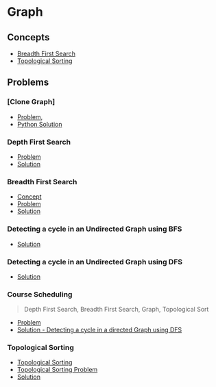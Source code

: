 # Graph

## Concepts

- [Breadth First Search](https://www.geeksforgeeks.org/breadth-first-search-or-bfs-for-a-graph/)
- [Topological Sorting](https://www.geeksforgeeks.org/topological-sorting/)


## Problems 

### [Clone Graph]
- [Problem](https://leetcode.com/problems/clone-graph/submissions/), 
- [Python Solution](/CompetitiveProgramming/Graph/cloneGraph.py)


### Depth First Search

- [Problem](https://practice.geeksforgeeks.org/problems/depth-first-traversal-for-a-graph/1)
- [Solution](/CompetitiveProgramming/Graph/depthFirstSearch.py)

### Breadth First Search

- [Concept](https://www.geeksforgeeks.org/breadth-first-search-or-bfs-for-a-graph/)
- [Problem](https://practice.geeksforgeeks.org/problems/bfs-traversal-of-graph/1)
- [Solution](/CompetitiveProgramming/Graph/breadthFirstSearch.py)

### Detecting a cycle in an Undirected Graph using BFS

- [Solution](/CompetitiveProgramming/Graph/undirectedGraphCycleDetectionWithBFS.py)

### Detecting a cycle in an Undirected Graph using DFS

- [Solution](/CompetitiveProgramming/Graph/undirectedGraphCycleDetectionWithDFS.py)


### Course Scheduling 

> Depth First Search, Breadth First Search, Graph, Topological Sort 

- [Problem](https://leetcode.com/problems/course-schedule/submissions/)
- [Solution - Detecting a cycle in a directed Graph using DFS](/CompetitiveProgramming/Graph/courseScheduling-1.py)

### Topological Sorting 

- [Topological Sorting](https://www.geeksforgeeks.org/topological-sorting/)
- [Topological Sorting Problem](https://practice.geeksforgeeks.org/problems/topological-sort/1)
- [Solution]()